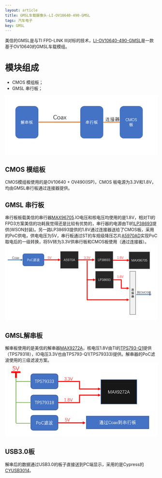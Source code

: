 ```yaml
---
layout: article
title: GMSL车载摄像头-LI-OV10640-490-GMSL
tags: 汽车电子
key: GMSL
---
```


美信的GMSL是与TI FPD-LINK III对标的技术，[LI-OV10640-490-GMSL](https://leopardimaging.com/product/li-ov10640-490-gmsl/)是一款基于OV10640的GMSL车载模组。
# 模块组成
* CMOS 模组板；
* GMSL 串行板；

![模组框图](/resource/2018-10-30-LI-OV10640/001-框图.PNG)

## CMOS 模组板
CMOS模组板使用的是OV10640 + OV490(ISP)，CMOS 板电源为3.3V和1.8V，均由GMSL串行板通过连接器提供。
## GMSL 串行板
串行板板载美信的串行器[MAX96705](https://www.maximintegrated.com/en/products/interface/high-speed-signaling/MAX96705.html).IO电压和核电压均使用的是1.8V，相对TI的FPD3方案美信的功耗我觉得还是比较有优势的，串行器的电源由TI的[LP38693](http://www.ti.com/product/LP38693-ADJ)提供(WSON封装)。另一路LP38693提供的1.8V通过连接器送给了CMOS板，采用的PoC供电，供电电压为5V，串行板通过ST的车规级降压芯片[A5970AD](https://www.st.com/en/power-management/a5970ad.html)实现PoC取电后的一级转换，将5V转为3.3V供串行板和CMOS板使用（通过连接器）。  
![串行板电源](/resource/2018-10-30-LI-OV10640/003-串行器供电.PNG)
## GMSL解串板
解串板使用的是美信的解串器[MAX9272A](https://www.maximintegrated.com/en/products/interface/high-speed-signaling/MAX9272A.html)，核电压1.8V由TI的[TPS793-Q1](http://www.ti.com/product/TPS793-Q1?keyMatch=tps79318&tisearch=Search-EN-Everything)提供（TPS79318），IO电压3.3V也由TPS793-Q1(TPS79333)提供。解串器的PoC滤波使用的三级滤波方案。  
![解串板电源](/resource/2018-10-30-LI-OV10640/002-解串器供电.PNG)  
## USB3.0板
解串后的数据通过USB3.0的板子直接送到PC端显示，采用的是Cypress的[CYUSB3014](http://www.cypress.com/part/cyusb3014-bzxi)。